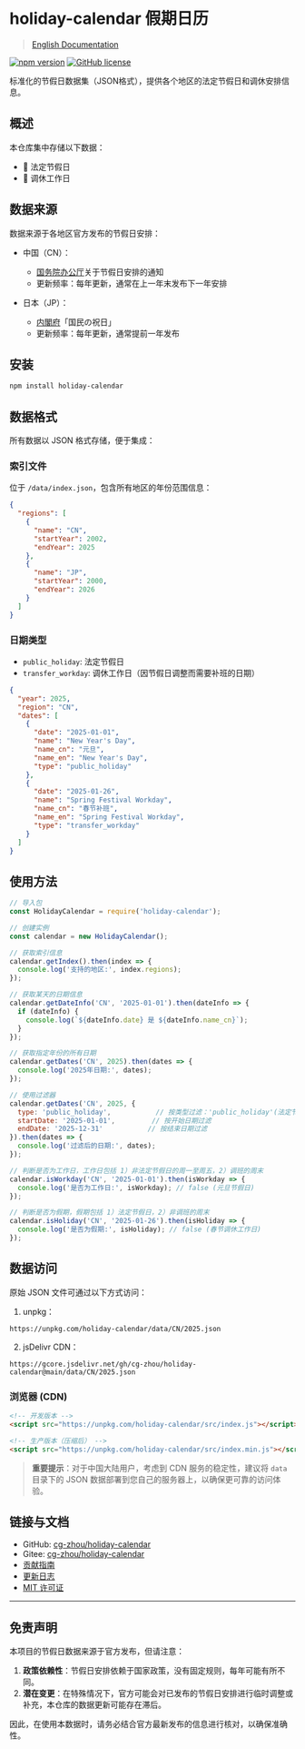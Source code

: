 # holiday-calendar 假期日历

> [English Documentation](README.en.md)

[![npm version](https://img.shields.io/npm/v/holiday-calendar.svg)](https://www.npmjs.com/package/holiday-calendar)
[![GitHub license](https://img.shields.io/github/license/cg-zhou/holiday-calendar.svg)](https://github.com/cg-zhou/holiday-calendar/blob/main/LICENSE)

标准化的节假日数据集（JSON格式），提供各个地区的法定节假日和调休安排信息。

## 概述

本仓库集中存储以下数据：
- 📅 法定节假日
- 🏢 调休工作日

## 数据来源

数据来源于各地区官方发布的节假日安排：

- 中国（CN）：
  - [国务院办公厅](http://www.gov.cn)关于节假日安排的通知
  - 更新频率：每年更新，通常在上一年末发布下一年安排

- 日本（JP）：
  - [内閣府](https://www8.cao.go.jp/chosei/shukujitsu/gaiyou.html)「国民の祝日」
  - 更新频率：每年更新，通常提前一年发布

## 安装

```bash
npm install holiday-calendar
```

## 数据格式

所有数据以 JSON 格式存储，便于集成：

### 索引文件
位于 `/data/index.json`，包含所有地区的年份范围信息：
``` json
{
  "regions": [
    {
      "name": "CN",
      "startYear": 2002,
      "endYear": 2025
    },
    {
      "name": "JP",
      "startYear": 2000,
      "endYear": 2026
    }
  ]
}
```

### 日期类型
- `public_holiday`: 法定节假日
- `transfer_workday`: 调休工作日（因节假日调整而需要补班的日期）

``` json
{
  "year": 2025,
  "region": "CN",
  "dates": [
    {
      "date": "2025-01-01",
      "name": "New Year's Day",
      "name_cn": "元旦",
      "name_en": "New Year's Day",
      "type": "public_holiday"
    },
    {
      "date": "2025-01-26",
      "name": "Spring Festival Workday",
      "name_cn": "春节补班",
      "name_en": "Spring Festival Workday",
      "type": "transfer_workday"
    }
  ]
}
```

## 使用方法

```javascript
// 导入包
const HolidayCalendar = require('holiday-calendar');

// 创建实例
const calendar = new HolidayCalendar();

// 获取索引信息
calendar.getIndex().then(index => {
  console.log('支持的地区:', index.regions);
});

// 获取某天的日期信息
calendar.getDateInfo('CN', '2025-01-01').then(dateInfo => {
  if (dateInfo) {
    console.log(`${dateInfo.date} 是 ${dateInfo.name_cn}`);
  }
});

// 获取指定年份的所有日期
calendar.getDates('CN', 2025).then(dates => {
  console.log('2025年日期:', dates);
});

// 使用过滤器
calendar.getDates('CN', 2025, {
  type: 'public_holiday',           // 按类型过滤：'public_holiday'(法定节假日) 或 'transfer_workday'(调休工作日)
  startDate: '2025-01-01',         // 按开始日期过滤
  endDate: '2025-12-31'           // 按结束日期过滤
}).then(dates => {
  console.log('过滤后的日期:', dates);
});

// 判断是否为工作日，工作日包括 1）非法定节假日的周一至周五，2）调班的周末
calendar.isWorkday('CN', '2025-01-01').then(isWorkday => {
  console.log('是否为工作日:', isWorkday); // false (元旦节假日)
});

// 判断是否为假期，假期包括 1）法定节假日，2）非调班的周末
calendar.isHoliday('CN', '2025-01-26').then(isHoliday => {
  console.log('是否为假期:', isHoliday); // false (春节调休工作日)
});
```

## 数据访问

原始 JSON 文件可通过以下方式访问：

1. unpkg：
```
https://unpkg.com/holiday-calendar/data/CN/2025.json
```

2. jsDelivr CDN：
```
https://gcore.jsdelivr.net/gh/cg-zhou/holiday-calendar@main/data/CN/2025.json
```

### 浏览器 (CDN)
```html
<!-- 开发版本 -->
<script src="https://unpkg.com/holiday-calendar/src/index.js"></script>

<!-- 生产版本（压缩后） -->
<script src="https://unpkg.com/holiday-calendar/src/index.min.js"></script>
```

> **重要提示**：对于中国大陆用户，考虑到 CDN 服务的稳定性，建议将 `data` 目录下的 JSON 数据部署到您自己的服务器上，以确保更可靠的访问体验。

## 链接与文档

- GitHub: [cg-zhou/holiday-calendar](https://github.com/cg-zhou/holiday-calendar)
- Gitee: [cg-zhou/holiday-calendar](https://gitee.com/cg-zhou/holiday-calendar)
- [贡献指南](CONTRIBUTING.md)
- [更新日志](CHANGELOG.md)
- [MIT 许可证](LICENSE)

---

## 免责声明

本项目的节假日数据来源于官方发布，但请注意：

1.  **政策依赖性**：节假日安排依赖于国家政策，没有固定规则，每年可能有所不同。
2.  **潜在变更**：在特殊情况下，官方可能会对已发布的节假日安排进行临时调整或补充，本仓库的数据更新可能存在滞后。

因此，在使用本数据时，请务必结合官方最新发布的信息进行核对，以确保准确性。